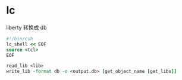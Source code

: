 
# lc

liberty 转换成 db

```csh
#!/bin/csh
lc_shell << EOF
source <tcl>
EOF
```

```tcl
read_lib <lib>
write_lib -format db -o <output.db> [get_object_name [get_libs]]
```
